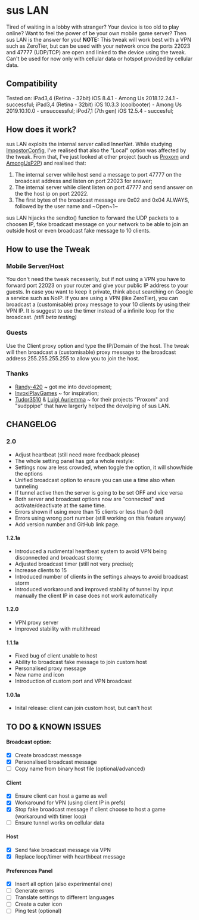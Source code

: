 # sus LAN
Tired of waiting in a lobby with stranger? Your device is too old to play online? Want to feel the power of be your own mobile game server? Then sus LAN is the answer for you!
**NOTE:** This tweak will work best with a VPN such as ZeroTier, but can be used with your network once the ports 22023 and 47777 (UDP/TCP) are open and linked to the device using the tweak. Can't be used for now only with cellular data or hotspot provided by cellular data.

## Compatibility
Tested on:
iPad3,4 (Retina - 32bit) iOS 8.4.1 - Among Us 2018.12.24.1 - successful;
iPad3,4 (Retina - 32bit) iOS 10.3.3 (coolbooter) - Among Us 2019.10.10.0 - unsuccessful;
iPod7,1 (7th gen) iOS 12.5.4 - succesful;

 
## How does it work?
sus LAN exploits the internal server called InnerNet.
While studying [ImpostorConfig](https://github.com/enbyautumn/ImpostorConfig), I've realised that also the "Local" option was affected by the tweak. From that, I've just looked at other project (such us [Proxom](https://github.com/Tudor3510/AndroidProxom) and [AmongUsP2P](https://github.com/InvoxiPlayGames/AmongUsP2P)) and realised that:
1. The internal server while host send a message to port 47777 on the broadcast address and listen on port 22023 for answer;
2. The internal server while client listen on port 47777 and send answer on the the host ip on port 22022.
3. The first bytes of the broadcast message are 0x02 and 0x04 ALWAYS, followed by the user name and ~Open~1~

sus LAN hijacks the sendto() function to forward the UDP packets to a choosen IP, fake broadcast message on your network to be able to join an outside host or even broadcast fake message to 10 clients.

## How to use the Tweak
### Mobile Server/Host
You don't need the tweak necesserily, but if not using a VPN you have to forward port 22023 on your router and give your public IP address to your guests. In case you want to keep it private, think about searching on Google a service such as NoIP.
If you are using a VPN (like ZeroTier), you can broadcast a (customisable) proxy message to your 10 clients by using their VPN IP. It is suggest to use the timer instead of a infinite loop for the broadcast. *(still beta testing)*

### Guests
 Use the Client proxy option and type the IP/Domain of the host. The tweak will then broadcast a (customisable) proxy message to the broadcast address 255.255.255.255 to allow you to join the host.
 
 ### Thanks
* [Randy-420](https://github.com/Randy-420/) ~ got me into development;
* [InvoxiPlayGames](https://github.com/InvoxiPlayGames/) ~ for inspiration;
* [Tudor3510](https://github.com/Tudor3510/) & [Luigi Auriemma](https://aluigi.altervista.org/mytoolz.htm) ~ for their projects "Proxom" and "sudppipe" that have largerly helped the devolping of sus LAN.

## CHANGELOG
### 2.0
- Adjust heartbeat (still need more feedback please)
- The whole setting panel has got a whole restyle:
 - Settings now are less crowded, when toggle the option, it will show/hide the options
 - Unified broadcast option to ensure you can use a time also when tunneling
 - If tunnel active then the server is going to be set OFF and vice versa
 - Both server and broadcast options now are "connected" and activate/deactivate at the same time.
 - Errors shown if using more than 15 clients or less than 0 (lol)
 - Errors using wrong port number (still working on this feature anyway)
 - Add version number and GitHub link page.

#### 1.2.1a
- Introduced a rudimental heartbeat system to avoid VPN being disconnected and broadcast storm;
- Adjusted broadcast timer (still not very precise);
- Increase clients to 15
- Introduced number of clients in the settings always to avoid broadcast storm
- Introduced workaround and improved stability of tunnel by input manually the client IP in case does not work automatically

#### 1.2.0
- VPN proxy server
- Improved stability with multithread

#### 1.1.1a
- Fixed bug of client unable to host
- Ability to broadcast fake message to join custom host
- Personalised proxy message
- New name and icon
- Introduction of custom port and VPN broadcast

#### 1.0.1a
- Inital release: client can join custom host, but can't host
 
## TO DO & KNOWN ISSUES
#### Broadcast option:
- [x] Create broadcast message
- [x] Personalised broadcast message
- [ ] Copy name from binary host file (optional/advanced)
#### Client
- [x] Ensure client can host a game as well
- [x] Workaround for VPN (using client IP in prefs)
- [x] Stop fake broadcast message if client choose to host a game (workaround with timer loop)
- [ ] Ensure tunnel works on cellular data
#### Host
- [x] Send fake broadcast message via VPN
- [x] Replace loop/timer with hearthbeat message
#### Preferences Panel
- [x] Insert all option (also experimental one)
- [ ] Generate errors
- [ ] Translate settings to different languages
- [ ] Create a cuter icon
- [ ] Ping test (optional)
